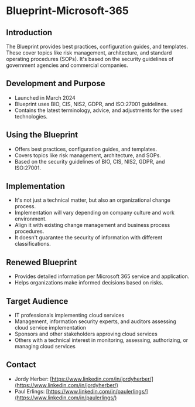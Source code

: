# Blueprint-Microsoft-365

## Introduction

The Blueprint provides best practices, configuration guides, and templates. These cover topics like risk management, architecture, and standard operating procedures (SOPs). It's based on the security guidelines of government agencies and commercial companies.

## Development and Purpose

* Launched in March 2024
* Blueprint uses BIO, CIS, NIS2, GDPR, and ISO:27001 guidelines.
* Contains the latest terminology, advice, and adjustments for the used technologies.

## Using the Blueprint

* Offers best practices, configuration guides, and templates.
* Covers topics like risk management, architecture, and SOPs.
* Based on the security guidelines of BIO, CIS, NIS2, GDPR, and ISO:27001.

## Implementation

* It's not just a technical matter, but also an organizational change process.
* Implementation will vary depending on company culture and work environment.
* Align it with existing change management and business process procedures.
* It doesn't guarantee the security of information with different classifications.

## Renewed Blueprint

* Provides detailed information per Microsoft 365 service and application.
* Helps organizations make informed decisions based on risks.

## Target Audience

* IT professionals implementing cloud services
* Management, information security experts, and auditors assessing cloud service implementation
* Sponsors and other stakeholders approving cloud services
* Others with a technical interest in monitoring, assessing, authorizing, or managing cloud services

## Contact

* Jordy Herber: [https://www.linkedin.com/in/jordyherber/](https://www.linkedin.com/in/jordyherber/)
* Paul Erlings: [https://www.linkedin.com/in/paulerlings/](https://www.linkedin.com/in/paulerlings/)
